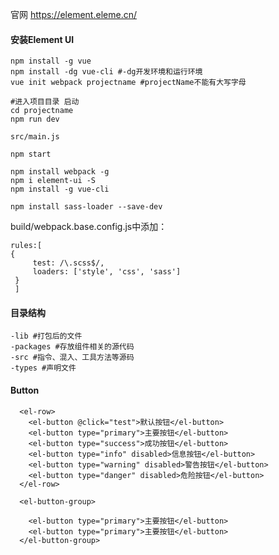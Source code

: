 官网 https://element.eleme.cn/



#### 安装Element UI

```
npm install -g vue 
npm install -dg vue-cli #-dg开发环境和运行环境
vue init webpack projectname #projectName不能有大写字母

#进入项目目录 启动
cd projectname
npm run dev

src/main.js

npm start

npm install webpack -g
npm i element-ui -S
npm install -g vue-cli   

npm install sass-loader --save-dev
```





build/webpack.base.config.js中添加：

```
rules:[
{
     test: /\.scss$/,
     loaders: ['style', 'css', 'sass']
 }
 ]
```



#### 目录结构

```
-lib #打包后的文件
-packages #存放组件相关的源代码
-src #指令、混入、工具方法等源码
-types #声明文件

```





#### Button

```
  <el-row>
    <el-button @click="test">默认按钮</el-button>
    <el-button type="primary">主要按钮</el-button>
    <el-button type="success">成功按钮</el-button>
    <el-button type="info" disabled>信息按钮</el-button>
    <el-button type="warning" disabled>警告按钮</el-button>
    <el-button type="danger" disabled>危险按钮</el-button>
  </el-row>
  
  <el-button-group>
  
    <el-button type="primary">主要按钮</el-button>
    <el-button type="primary">主要按钮</el-button>
  </el-button-group>
```





```


```

